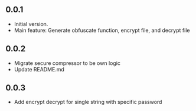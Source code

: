 ## 0.0.1
- Initial version.
- Main feature: Generate obfuscate function, encrypt file, and decrypt file

## 0.0.2
- Migrate secure compressor to be own logic
- Update README.md

## 0.0.3
- Add encrypt decrypt for single string with specific password
